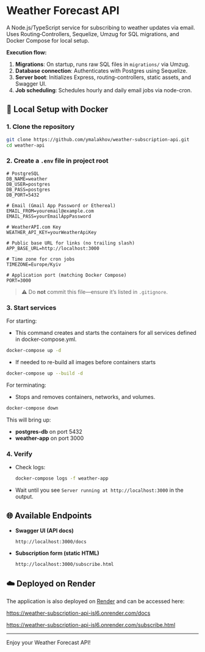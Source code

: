 # Weather Forecast API

A Node.js/TypeScript service for subscribing to weather updates via email. Uses Routing‑Controllers, Sequelize, Umzug for SQL migrations, and Docker Compose for local setup.

**Execution flow:**

1. **Migrations**: On startup, runs raw SQL files in `migrations/` via Umzug.
2. **Database connection**: Authenticates with Postgres using Sequelize.
3. **Server boot**: Initializes Express, routing-controllers, static assets, and Swagger UI.
4. **Job scheduling**: Schedules hourly and daily email jobs via node-cron.

## 🚀 Local Setup with Docker

### 1. Clone the repository

```bash
git clone https://github.com/ymalakhov/weather-subscription-api.git
cd weather-api
```

### 2. Create a `.env` file in project root

```env
# PostgreSQL
DB_NAME=weather
DB_USER=postgres
DB_PASS=postgres
DB_PORT=5432

# Email (Gmail App Password or Ethereal)
EMAIL_FROM=youremail@example.com
EMAIL_PASS=yourEmailAppPassword

# WeatherAPI.com Key
WEATHER_API_KEY=yourWeatherApiKey

# Public base URL for links (no trailing slash)
APP_BASE_URL=http://localhost:3000

# Time zone for cron jobs
TIMEZONE=Europe/Kyiv

# Application port (matching Docker Compose)
PORT=3000
```

> **⚠️** Do **not** commit this file—ensure it’s listed in `.gitignore`.

### 3. Start services

For starting:
* This command creates and starts the containers for all services defined in docker-compose.yml.
```bash
docker-compose up -d
```

* If needed to re-build all images before containers starts
```bash
docker-compose up --build -d
```

For terminating:
* Stops and removes containers, networks, and volumes.
```bash
docker-compose down
```

This will bring up:

* **postgres-db** on port 5432
* **weather-app** on port 3000

### 4. Verify

* Check logs:

  ```bash
  docker-compose logs -f weather-app
  ```
* Wait until you see `Server running at http://localhost:3000` in the output.

## 🌐 Available Endpoints

* **Swagger UI (API docs)**
  ```
  http://localhost:3000/docs
  ```

* **Subscription form (static HTML)**
  ```
  http://localhost:3000/subscribe.html
  ```

## ☁️ Deployed on Render

The application is also deployed on [Render](https://render.com) and can be accessed here:

https://weather-subscription-api-isl6.onrender.com/docs

https://weather-subscription-api-isl6.onrender.com/subscribe.html

---

Enjoy your Weather Forecast API!